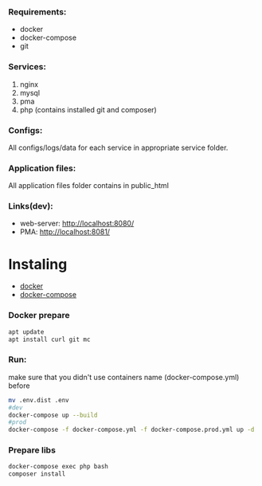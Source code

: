 ### Requirements:
* docker
* docker-compose
* git

### Services:
1. nginx
2. mysql
3. pma
4. php (contains installed git and composer)

### Configs:
All configs/logs/data for each service in appropriate service folder.

### Application files:
All application files folder contains in public_html

### Links(dev):
* web-server: [http://localhost:8080/](http://localhost:8080/)
* PMA: [http://localhost:8081/](http://localhost:8081/)

# Instaling
* [docker](https://docs.docker.com/install/linux/docker-ce/ubuntu/)
* [docker-compose](https://docs.docker.com/compose/install/#install-compose)
### Docker prepare
```bash
apt update
apt install curl git mc
```

### Run:
make sure that you didn't use containers name (docker-compose.yml) before
```bash
mv .env.dist .env
#dev
docker-compose up --build
#prod
docker-compose -f docker-compose.yml -f docker-compose.prod.yml up -d
```

### Prepare libs
```bash
docker-compose exec php bash
composer install
```
